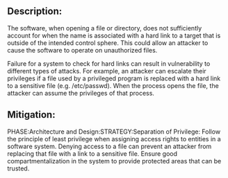 ## Description:

The software, when opening a file or directory, does not sufficiently account for when the name is associated with a hard link to a target that is outside of the intended control sphere. This could allow an attacker to cause the software to operate on unauthorized files.

Failure for a system to check for hard links can result in vulnerability to different types of attacks. For example, an attacker can escalate their privileges if a file used by a privileged program is replaced with a hard link to a sensitive file (e.g. /etc/passwd). When the process opens the file, the attacker can assume the privileges of that process.

## Mitigation:


PHASE:Architecture and Design:STRATEGY:Separation of Privilege:
Follow the principle of least privilege when assigning access rights to entities in a software system. Denying access to a file can prevent an attacker from replacing that file with a link to a sensitive file. Ensure good compartmentalization in the system to provide protected areas that can be trusted.

